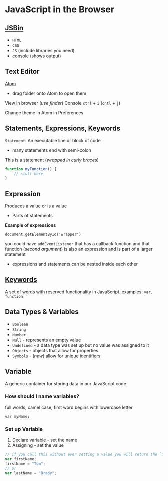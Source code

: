 # JavaScript in the Browser

## [JSBin](http://jsbin.com)
* `HTML`
* `CSS`
* `JS` (include libraries you need)
* console (shows output)

## Text Editor

[Atom](https://atom.io/)
* drag folder onto Atom to open them

View in browser (_use finder_)
Console 
`ctrl` + `i` (`cntl` + `j`)

Change theme in Atom in Preferences

## Statements, Expressions, Keywords

`Statement`: An executable line or block of code
* many statements end with semi-colon

This is a statement (_wrapped in curly braces_)

```js
function myFunction() {
    // stuff here
}
```

## Expression
Produces a value or is a value 
* Parts of statements

**Example of expressions**

`document.getElementById('wrapper')`

you could have `addEventListener` that has a callback function and that function (_second argument_) is also an expression and is part of a larger statement

* expressions and statements can be nested inside each other

## [Keywords](https://developer.mozilla.org/en-US/docs/Web/JavaScript/Reference/Lexical_grammar#Keywords)
A set of words with reserved functionality in JavaScript.
examples: `var`, `function`

## Data Types & Variables

* `Boolean`
* `String`
* `Number`
* `Null` - represents an empty value
* `Undefined` - a data type was set up but no value was assigned to it
* `Objects` - objects that allow for properties
* `Symbols` - (_new_) allow for unique identifiers

## Variable
A generic container for storing data in our JavaScript code

### How should I name variables?
full words, camel case, first word begins with lowercase letter

`var myName;`

### Set up Variable
1. Declare variable - set the name
2. Assigning - set the value

```js
// if you call this without ever setting a value you will return the `undefined` data type
var firstName;
firstName = "Tom";
// or
var lastName = "Brady";
```

